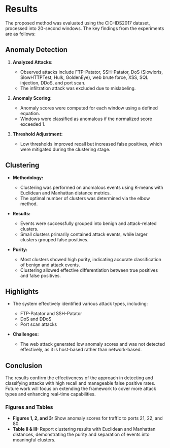 # Results

The proposed method was evaluated using the CIC-IDS2017 dataset, processed into 20-second windows. The key findings from the experiments are as follows:

## Anomaly Detection
1. **Analyzed Attacks:** 
   - Observed attacks include FTP-Patator, SSH-Patator, DoS (Slowloris, SlowHTTPTest, Hulk, GoldenEye), web brute force, XSS, SQL injection, DDoS, and port scan.
   - The infiltration attack was excluded due to mislabeling.

2. **Anomaly Scoring:** 
   - Anomaly scores were computed for each window using a defined equation.
   - Windows were classified as anomalous if the normalized score exceeded 1.

3. **Threshold Adjustment:**
   - Low thresholds improved recall but increased false positives, which were mitigated during the clustering stage.

## Clustering
- **Methodology:** 
  - Clustering was performed on anomalous events using K-means with Euclidean and Manhattan distance metrics.
  - The optimal number of clusters was determined via the elbow method.

- **Results:** 
  - Events were successfully grouped into benign and attack-related clusters.
  - Small clusters primarily contained attack events, while larger clusters grouped false positives.

- **Purity:** 
  - Most clusters showed high purity, indicating accurate classification of benign and attack events.
  - Clustering allowed effective differentiation between true positives and false positives.

## Highlights
- The system effectively identified various attack types, including:
  - FTP-Patator and SSH-Patator
  - DoS and DDoS
  - Port scan attacks

- **Challenges:** 
  - The web attack generated low anomaly scores and was not detected effectively, as it is host-based rather than network-based.

## Conclusion
The results confirm the effectiveness of the approach in detecting and classifying attacks with high recall and manageable false positive rates. Future work will focus on extending the framework to cover more attack types and enhancing real-time capabilities.

### Figures and Tables
- **Figures 1, 2, and 3:** Show anomaly scores for traffic to ports 21, 22, and 80.
- **Table II & III:** Report clustering results with Euclidean and Manhattan distances, demonstrating the purity and separation of events into meaningful clusters.
